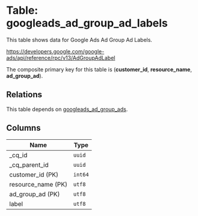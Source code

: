 # Table: googleads_ad_group_ad_labels

This table shows data for Google Ads Ad Group Ad Labels.

https://developers.google.com/google-ads/api/reference/rpc/v13/AdGroupAdLabel

The composite primary key for this table is (**customer_id**, **resource_name**, **ad_group_ad**).

## Relations

This table depends on [googleads_ad_group_ads](googleads_ad_group_ads).

## Columns

| Name          | Type          |
| ------------- | ------------- |
|_cq_id|`uuid`|
|_cq_parent_id|`uuid`|
|customer_id (PK)|`int64`|
|resource_name (PK)|`utf8`|
|ad_group_ad (PK)|`utf8`|
|label|`utf8`|